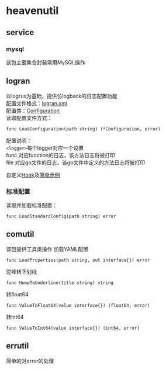 # heavenutil

## service
### mysql
该包主要集合封装常用MySQL操作
## logran
以logrus为基础，提供仿logback的日志配置功能  
配置文件格式：[logran.xml](logran/testdata/logran.xml)  
配置类：[Configuration](logran/structs.go)  
读取配置文件方式：
```
func LoadConfiguration(path string) (*Configuration, error)
```
配置说明：  
`<logger>`每个logger对应一个设置  
func 对应function的日志，该方法日志将被打印  
file 对应go文件的日志，该go文件中定义的方法日志将被打印

自定义[Hook](logran/hook.go)及[简单示例](logran/hook_test.go)
### 标准配置
读取并加载标准配置：  
```
func LoadStandardConfig(path string) error
```

## comutil
该包提供工具类操作
加载YAML配置
```
func LoadProperties(path string, out interface{}) error
```
驼峰转下划线
```
func HumpToUnderline(title string) string
```
转float64
```
func ValueToFloat64(value interface{}) (float64, error)
```
转int64
```
func ValueToInt64(value interface{}) (int64, error)
```
## errutil
简单的对error的处理  

